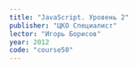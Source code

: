 ```yaml
---
title: "JavaScript. Уровень 2"
publisher: "ЦКО Специалист"
lector: "Игорь Борисов"
year: 2012
code: "course50"
---
```

